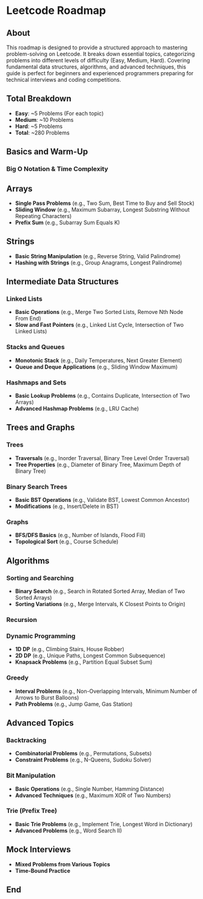 # Leetcode Roadmap

## About
This roadmap is designed to provide a structured approach to mastering problem-solving on Leetcode. It breaks down essential topics, categorizing problems into different levels of difficulty (Easy, Medium, Hard). Covering fundamental data structures, algorithms, and advanced techniques, this guide is perfect for beginners and experienced programmers preparing for technical interviews and coding competitions.

## Total Breakdown
- **Easy**: ~5 Problems (For each topic)
- **Medium**: ~10 Problems
- **Hard**: ~5 Problems
- **Total**: ~280 Problems

## Basics and Warm-Up
### Big O Notation & Time Complexity

## Arrays
- **Single Pass Problems** (e.g., Two Sum, Best Time to Buy and Sell Stock)
- **Sliding Window** (e.g., Maximum Subarray, Longest Substring Without Repeating Characters)
- **Prefix Sum** (e.g., Subarray Sum Equals K)

## Strings
- **Basic String Manipulation** (e.g., Reverse String, Valid Palindrome)
- **Hashing with Strings** (e.g., Group Anagrams, Longest Palindrome)

## Intermediate Data Structures
### Linked Lists
- **Basic Operations** (e.g., Merge Two Sorted Lists, Remove Nth Node From End)
- **Slow and Fast Pointers** (e.g., Linked List Cycle, Intersection of Two Linked Lists)

### Stacks and Queues
- **Monotonic Stack** (e.g., Daily Temperatures, Next Greater Element)
- **Queue and Deque Applications** (e.g., Sliding Window Maximum)

### Hashmaps and Sets
- **Basic Lookup Problems** (e.g., Contains Duplicate, Intersection of Two Arrays)
- **Advanced Hashmap Problems** (e.g., LRU Cache)

## Trees and Graphs
### Trees
- **Traversals** (e.g., Inorder Traversal, Binary Tree Level Order Traversal)
- **Tree Properties** (e.g., Diameter of Binary Tree, Maximum Depth of Binary Tree)

### Binary Search Trees
- **Basic BST Operations** (e.g., Validate BST, Lowest Common Ancestor)
- **Modifications** (e.g., Insert/Delete in BST)

### Graphs
- **BFS/DFS Basics** (e.g., Number of Islands, Flood Fill)
- **Topological Sort** (e.g., Course Schedule)

## Algorithms
### Sorting and Searching
- **Binary Search** (e.g., Search in Rotated Sorted Array, Median of Two Sorted Arrays)
- **Sorting Variations** (e.g., Merge Intervals, K Closest Points to Origin)

### Recursion

### Dynamic Programming
- **1D DP** (e.g., Climbing Stairs, House Robber)
- **2D DP** (e.g., Unique Paths, Longest Common Subsequence)
- **Knapsack Problems** (e.g., Partition Equal Subset Sum)

### Greedy
- **Interval Problems** (e.g., Non-Overlapping Intervals, Minimum Number of Arrows to Burst Balloons)
- **Path Problems** (e.g., Jump Game, Gas Station)

## Advanced Topics
### Backtracking
- **Combinatorial Problems** (e.g., Permutations, Subsets)
- **Constraint Problems** (e.g., N-Queens, Sudoku Solver)

### Bit Manipulation
- **Basic Operations** (e.g., Single Number, Hamming Distance)
- **Advanced Techniques** (e.g., Maximum XOR of Two Numbers)

### Trie (Prefix Tree)
- **Basic Trie Problems** (e.g., Implement Trie, Longest Word in Dictionary)
- **Advanced Problems** (e.g., Word Search II)

## Mock Interviews
- **Mixed Problems from Various Topics**
- **Time-Bound Practice**

## End


